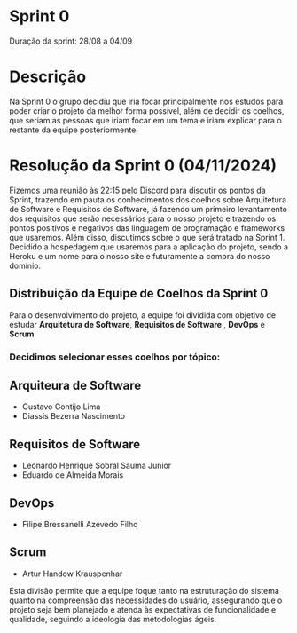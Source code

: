 # Sprint 0
Duração da sprint: 28/08 a 04/09

# Descrição
Na Sprint 0 o grupo decidiu que iria focar principalmente nos estudos para poder criar o projeto da melhor forma possível, além de decidir os coelhos, que seriam as pessoas que iriam focar em um tema e iriam explicar para o restante da equipe posteriormente.

# Resolução da Sprint 0 (04/11/2024)
Fizemos uma reunião às 22:15 pelo Discord para discutir os pontos da Sprint, trazendo em pauta os conhecimentos dos coelhos sobre Arquitetura de Software e Requisitos de Software, já fazendo um primeiro levantamento dos requisitos que serão necessários para o nosso projeto e trazendo os pontos positivos e negativos das linguagem de programação e frameworks que usaremos. Além disso, discutimos sobre o que será tratado na Sprint 1.
Decidido a hospedagem que usaremos para a aplicação do projeto, sendo a Heroku e um nome para o nosso site e futuramente a compra do nosso domínio.

## Distribuição da Equipe de Coelhos da Sprint 0
Para o desenvolvimento do projeto, a equipe foi dividida com objetivo de estudar **Arquitetura de Software**, **Requisitos de Software** , **DevOps** e **Scrum**

### Decidimos selecionar esses coelhos por tópico: 

## Arquiteura de  Software
- Gustavo Gontijo Lima
- Diassis Bezerra Nascimento

## Requisitos de Software
- Leonardo Henrique Sobral Sauma Junior
- Eduardo de Almeida Morais

## DevOps
- Filipe Bressanelli Azevedo Filho

## Scrum
- Artur Handow Krauspenhar


Esta divisão permite que a equipe foque tanto na estruturação do sistema quanto na compreensão das necessidades do usuário, assegurando que o projeto seja bem planejado e atenda às expectativas de funcionalidade e qualidade, seguindo a ideologia das metodologias ágeis.

